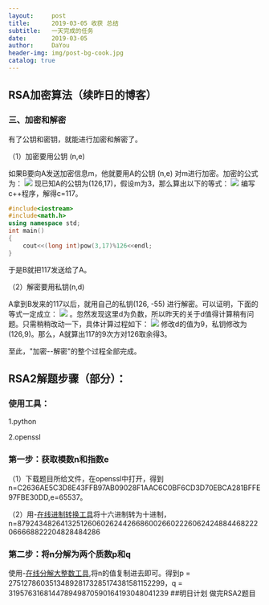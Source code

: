 ```yaml
---
layout:     post
title:      2019-03-05 收获 总结
subtitle:   一天完成的任务
date:       2019-03-05
author:     DaYou
header-img: img/post-bg-cook.jpg
catalog: true
---
```





## RSA加密算法（续昨日的博客）


### 三、加密和解密

有了公钥和密钥，就能进行加密和解密了。


（1）加密要用公钥 (n,e)


如果B要向A发送加密信息m，他就要用A的公钥 (n,e) 对m进行加密。加密的公式为：
![](https://wx4.sinaimg.cn/mw1024/0079f8Holy1g0s52d28vmj303n00l0ev.jpg)
现已知A的公钥为(126,17)，假设m为3，那么算出以下的等式：
![](https://wx2.sinaimg.cn/mw1024/0079f8Holy1g0s52d2gp8j303f00q0f7.jpg)
编写c++程序，解得c=117。
```C++
#include<iostream>
#include<math.h>
using namespace std;
int main()
{
	cout<<(long int)pow(3,17)%126<<endl;
}
```

于是B就把117发送给了A。


（2）解密要用私钥(n,d)


A拿到B发来的117以后，就用自己的私钥(126, -55) 进行解密。可以证明，下面的等式一定成立：
![](https://wx2.sinaimg.cn/mw1024/0079f8Holy1g0s52d23z7j303k00s0dw.jpg)
。忽然发现这里d为负数，所以昨天的关于d值得计算稍有问题。只需稍稍改动一下，具体计算过程如下：
![](https://wx2.sinaimg.cn/mw1024/0079f8Holy1g0s52d2nvmj30be02s0si.jpg)
修改d的值为9，私钥修改为(126,9)。那么，A就算出117的9次方对126取余得3。


至此，"加密--解密"的整个过程全部完成。



## RSA2解题步骤（部分）：
### 使用工具：
1.python

2.openssl
### 第一步：获取模数n和指数e
（1）下载题目所给文件，在openssl中打开，得到n=C2636AE5C3D8E43FFB97AB09028F1AAC6C0BF6CD3D70EBCA281BFFE97FBE30DD,e=65537。


（2）用-[在线进制转换工具](https://tool.lu/hexconvert/)将十六进制转为十进制，
n=87924348264132512606026244266860026602226062424884468222066668822204828484286


### 第二步：将n分解为两个质数p和q
使用-[在线分解大整数工具](https://factordb.com/),将n的值复制进去即可。得到p = 275127860351348928173285174381581152299，q = 319576316814478949870590164193048041239
##明日计划
做完RSA2题目

